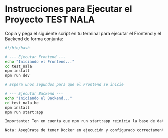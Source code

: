 # Instrucciones para Ejecutar el Proyecto TEST NALA

Copia y pega el siguiente script en tu terminal para ejecutar el Frontend y el Backend de forma conjunta:

```bash
#!/bin/bash

# --- Ejecutar Frontend ---
echo "Iniciando el Frontend..."
cd test_nala
npm install
npm run dev

# Espera unos segundos para que el Frontend se inicie

# --- Ejecutar Backend ---
echo "Iniciando el Backend..."
cd test_nala_be
npm install
npm run start:app

Importante: Ten en cuenta que npm run start:app reinicia la base de datos. Si ya has corrido la aplicación y deseas detenerla y ejecutarla nuevamente sin reiniciar la base de datos, utiliza npm run start:app_not_seeded.

Nota: Asegúrate de tener Docker en ejecución y configurado correctamente antes de ejecutar el script para el Backend.